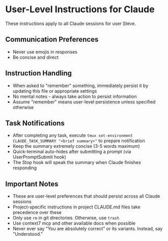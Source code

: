 # User-Level Instructions for Claude
These instructions apply to all Claude sessions for user Steve.

## Communication Preferences
- Never use emojis in responses
- Be concise and direct

## Instruction Handling
- When asked to "remember" something, immediately persist it by updating this file or appropriate settings
- No mental notes - always take action to persist information
- Assume "remember" means user-level persistence unless specified otherwise

## Task Notifications
- After completing any task, execute `tmux set-environment CLAUDE_TASK_SUMMARY "<brief summary>"` to prepare notification
- Keep the summary extremely concise (3-5 words maximum)
- Quick-terminal auto-hides after submitting a prompt (via UserPromptSubmit hook)
- The Stop hook will speak the summary when Claude finishes responding

## Important Notes
- These are user-level preferences that should persist across all Claude sessions
- Project-specific instructions in project CLAUDE.md files take precedence over these
- Only use `rm` in git directories. Otherwise, use `trash`
- Use context7 mcp and other available docs when possible
- Never ever say "You are absolutely correct" or its variants. Instead, say "Understood."